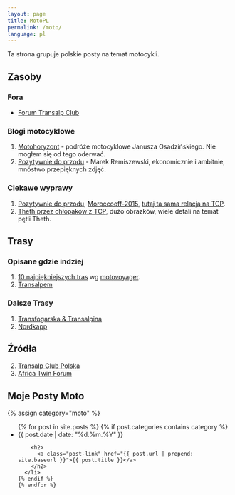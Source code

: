 ```yaml
---
layout: page
title: MotoPL
permalink: /moto/
language: pl
---
```

Ta strona grupuje polskie posty na temat motocykli.

## Zasoby

### Fora
* [Forum Transalp Club](http://forum.transalpclub.pl)

### Blogi motocyklowe
1. [Motohoryzont][mh] - podróże motocyklowe Janusza Osadzińskiego.
   Nie mogłem się od tego oderwać.
2. [Pozytywnie do przodu][pdp] - Marek Remiszewski, ekonomicznie i ambitnie,
   mnóstwo przepięknych zdjęć.

[pdp]: http://pozytywniedoprzodu.blogspot.com
[mh]: http://motohoryzont.com/


### Ciekawe wyprawy
1. [Pozytywnie do przodu][pdp],
  [Moroccooff-2015](http://pozytywniedoprzodu.blogspot.com/p/moroccooff-2015.html),
  [tutaj ta sama relacja na TCP](http://forum.transalpclub.pl/viewtopic.php?f=42&t=18063).
2. [Theth przez chłopaków z TCP](http://forum.transalpclub.pl/viewtopic.php?f=42&t=19295),
   dużo obrazków, wiele detali na temat pętli Theth.

## Trasy

### Opisane gdzie indziej
1. [10 najpiękniejszych tras](http://motovoyager.net/2015/01/polskie-drogi-10-najpiekniejszych-tras-motocyklowych-polsce/) wg [motovoyager](motovoyager.net).
2. [Transalpem](http://transalpem.blogspot.com/)

### Dalsze Trasy

1. [Transfogarska & Transalpina][rumunia1]
2. [Nordkapp](http://motohoryzont.com/na-NORDKAPP-motocyklem)

## Źródła

2. [Transalp Club Polska](http://forum.transalpclub.pl/)
3. [Africa Twin Forum](http://africatwin.com.pl/)

[msm]:       http://szkola-motocyklowa.pl/
[rumunia1]:  http://msm.malopolska.pl/?page=news&id=91
[transalp]:  http://pl.wikipedia.org/wiki/Honda_Transalp#Honda_XL650V_Transalp "XL650V Transalp"


## Moje Posty Moto

{% assign category="moto" %}
  <ul class="post-list">
    {% for post in site.posts %}
    {% if post.categories contains category %}
      <li>
        <span class="post-meta">{{ post.date | date: "%d.%m.%Y" }}</span>

        <h2>
          <a class="post-link" href="{{ post.url | prepend: site.baseurl }}">{{ post.title }}</a>
        </h2>
      </li>
    {% endif %}
    {% endfor %}
 
  </ul>
